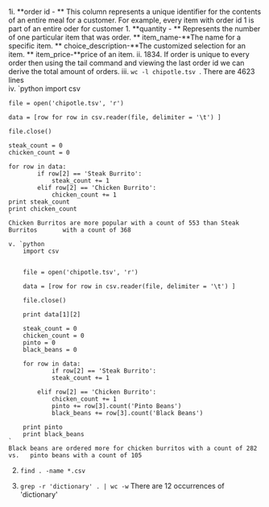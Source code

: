 1i.
	**order id - ** This column represents a unique identifier for the contents of 			       an entire meal for a customer. For example, every item with             			       order id 1 is part of an entire oder for customer 1.
	**quantity - ** Represents the number of one particular item that was order.
	** item_name-**The name for a specific item.
	** choice_description-**The customized selection for an item.
	** item_price-**price of an item.
   ii. 1834. If order is unique to every order then using the tail command and 		 viewing the last order id we can derive the total amount of orders. 
   iii. `wc -l chipotle.tsv `. There are 4623 lines  
   iv. `python
	  import csv

 	file = open('chipotle.tsv', 'r')

	data = [row for row in csv.reader(file, delimiter = '\t') ]

	file.close()

	steak_count = 0
	chicken_count = 0
	
	for row in data:
    		if row[2] == 'Steak Burrito':
        		steak_count += 1
    		elif row[2] == 'Chicken Burrito':
        		chicken_count += 1
	print steak_count
	print chicken_count
	`
	Chicken Burritos are more popular with a count of 553 than Steak Burritos    	with a count of 368 
     
	v. `python
		import csv


		file = open('chipotle.tsv', 'r')

		data = [row for row in csv.reader(file, delimiter = '\t') ]

		file.close()

		print data[1][2]

		steak_count = 0
		chicken_count = 0
		pinto = 0
		black_beans = 0
		
		for row in data:
		        if row[2] == 'Steak Burrito':
        		steak_count += 1
         
   	 		elif row[2] == 'Chicken Burrito':
        		chicken_count += 1
       	 		pinto += row[3].count('Pinto Beans')
        		black_beans += row[3].count('Black Beans')

		print pinto
		print black_beans
	`
	Black beans are ordered more for chicken burritos with a count of 282 vs. 	pinto beans with a count of 105
2. `find . -name *.csv`

3. `grep -r 'dictionary' . | wc -w` There are 12 occurrences of 'dictionary'

